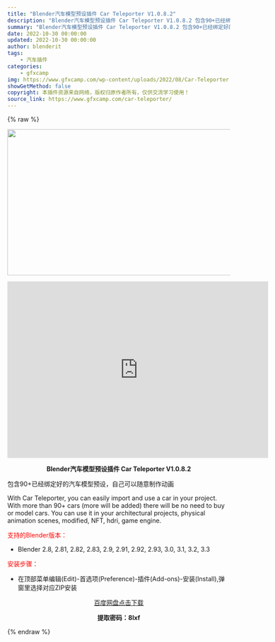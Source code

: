```yaml
---
title: "Blender汽车模型预设插件 Car Teleporter V1.0.8.2"
description: "Blender汽车模型预设插件 Car Teleporter V1.0.8.2 包含90+已经绑定好的汽车模型预设，自己可以随意制作动画 With Car Teleporter, you can ea..."
summary: "Blender汽车模型预设插件 Car Teleporter V1.0.8.2 包含90+已经绑定好的汽车模型预设，自己可以随意制作动画 With Car Teleporter, you can ea..."
date: 2022-10-30 00:00:00
updated: 2022-10-30 00:00:00
author: blenderit
tags: 
    - 汽车插件
categories:
    - gfxcamp
img: https://www.gfxcamp.com/wp-content/uploads/2022/08/Car-Teleporter.jpg
showGetMethod: false
copyright: 本插件资源来自网络，版权归原作者所有，仅供交流学习使用！
source_link: https://www.gfxcamp.com/car-teleporter/
---
```


{% raw %}
<div><p><img decoding="async" class="aligncenter size-full wp-image-106288" src="https://www.gfxcamp.com/wp-content/uploads/2022/08/Car-Teleporter.jpg" data-src="https://www.gfxcamp.com/wp-content/uploads/2022/08/Car-Teleporter.jpg" alt="" width="590" height="331" data-srcset="https://www.gfxcamp.com/wp-content/uploads/2022/08/Car-Teleporter.jpg 590w, https://www.gfxcamp.com/wp-content/uploads/2022/08/Car-Teleporter-150x84.jpg 150w" data-sizes="(max-width: 590px) 100vw, 590px"></p><p style="text-align: center;"><iframe loading="lazy" src="https://player.youku.com/embed/XNTg5NTYxMDMzMg==" width="590" height="400" frameborder="0" allowfullscreen="allowfullscreen" data-mce-fragment="1"></iframe></p><p style="text-align: center;"><strong>Blender汽车模型预设插件 Car Teleporter V1.0.8.2</strong></p><p>包含90+已经绑定好的汽车模型预设，自己可以随意制作动画</p><p>With Car Teleporter, you can easily import and use a car in your project. With more than 90+ cars (more will be added) there will be no need to buy or model cars. You can use it in your architectural projects, physical animation scenes, modified, NFT, hdri, game engine.</p><p style="text-align: left;"><span style="color: #ff0000;">支持的Blender版本：</span></p><ul>
<li style="text-align: left;">Blender 2.8, 2.81, 2.82, 2.83, 2.9, 2.91, 2.92, 2.93, 3.0, 3.1, 3.2, 3.3</li>
</ul><p style="text-align: left;"><span style="color: #ff0000;">安装步骤：</span></p><ul>
<li>在顶部菜单编辑(Edit)-首选项(Preference)-插件(Add-ons)-安装(Install),弹窗里选择对应ZIP安装</li>
</ul><p style="text-align: center;"><a class="maxbutton-3 maxbutton maxbutton-baidu" target="_blank" rel="noopener" href="https://pan.baidu.com/s/15LQfvvopWslKOnP_XflF0Q?pwd=8lxf"><span class="mb-text">百度网盘点击下载</span></a></p><p style="text-align: center;"><strong>提取密码：8lxf</strong></p></div>
<div style="display: none">gfxcamp</div>
{% endraw %}